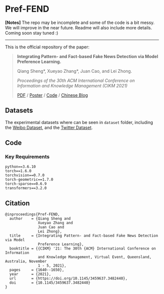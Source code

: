 # Pref-FEND

**[Notes]** The repo may be incomplete and some of the code is a bit messy. We will improve in the near future. Readme will also include more details. Coming soon stay tuned :)

---

This is the official repository of the paper:

> **Integrating Pattern- and Fact-based Fake News Detection via Model Preference Learning.**
>
> Qiang Sheng\*, Xueyao Zhang\*, Juan Cao, and Lei Zhong.
>
> *Proceedings of the 30th ACM International Conference on Information and Knowledge Management (CIKM 2021)*
>
> [PDF](https://dl.acm.org/doi/10.1145/3459637.3482440) / [Poster](https://www.zhangxueyao.com/data/cikm2021-PrefFEND-poster.pdf) / [Code](https://github.com/ICTMCG/Pref-FEND) / [Chinese Blog](https://zhuanlan.zhihu.com/p/414464291)

## Datasets

The experimental datasets where can be seen in `dataset` folder, including the [Weibo Dataset](https://github.com/ICTMCG/Pref-FEND/tree/main/dataset/Weibo), and the [Twitter Dataset](https://github.com/ICTMCG/Pref-FEND/tree/main/dataset/Twitter).

## Code

### Key Requirements

```
python==3.6.10
torch==1.6.0
torchvision==0.7.0
torch-geometric==1.7.0
torch-sparse==0.6.9
transformers==3.2.0
```

## Citation

```
@inproceedings{Pref-FEND,
  author    = {Qiang Sheng and
               Xueyao Zhang and
               Juan Cao and
               Lei Zhong},
  title     = {Integrating Pattern- and Fact-based Fake News Detection via Model
               Preference Learning},
  booktitle = {{CIKM} '21: The 30th {ACM} International Conference on Information
               and Knowledge Management, Virtual Event, Queensland, Australia, November
               1 - 5, 2021},
  pages     = {1640--1650},
  year      = {2021},
  url       = {https://doi.org/10.1145/3459637.3482440},
  doi       = {10.1145/3459637.3482440}
}
```

